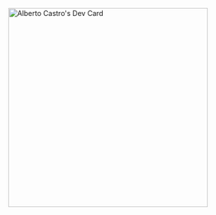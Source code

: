 

<a href="https://app.daily.dev/t6i1t7o"><img src="https://api.daily.dev/devcards/f525fdfd017849fda416d3d85295976f.png?r=yow" width="400" alt="Alberto Castro's Dev Card"/></a>
 

